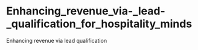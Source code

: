# Enhancing_revenue_via-_lead-_qualification_for_hospitality_minds
Enhancing revenue via lead qualification
